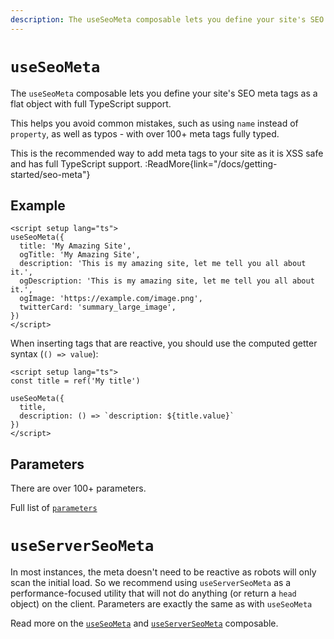 ```yaml
---
description: The useSeoMeta composable lets you define your site's SEO meta tags as a flat object with full TypeScript support.
---
```


# `useSeoMeta`

The `useSeoMeta` composable lets you define your site's SEO meta tags as a flat object with full TypeScript support.

This helps you avoid common mistakes, such as using `name` instead of `property`, as well as typos - with over 100+ meta tags fully typed.

This is the recommended way to add meta tags to your site as it is XSS safe and has full TypeScript support.
:ReadMore{link="/docs/getting-started/seo-meta"}

## Example

```vue [app.vue]
<script setup lang="ts">
useSeoMeta({
  title: 'My Amazing Site',
  ogTitle: 'My Amazing Site',
  description: 'This is my amazing site, let me tell you all about it.',
  ogDescription: 'This is my amazing site, let me tell you all about it.',
  ogImage: 'https://example.com/image.png',
  twitterCard: 'summary_large_image',
})
</script>
```

When inserting tags that are reactive, you should use the computed getter syntax (`() => value`):

```vue [app.vue]
<script setup lang="ts">
const title = ref('My title')

useSeoMeta({
  title,
  description: () => `description: ${title.value}`
})
</script>
```

## Parameters
There are over 100+ parameters.

Full list of [`parameters`](https://github.com/harlan-zw/zhead/blob/main/src/metaFlat.ts)

# `useServerSeoMeta`

In most instances, the meta doesn't need to be reactive as robots will only scan the initial load. So we recommend using `useServerSeoMeta` as a performance-focused utility that will not do anything (or return a `head` object) on the client.
Parameters are exactly the same as with `useSeoMeta`

Read more on the [`useSeoMeta`](https://unhead.harlanzw.com/guide/composables/use-seo-meta) and [`useServerSeoMeta`](https://unhead.harlanzw.com/guide/composables/use-seo-meta#useserverseometa) composable.